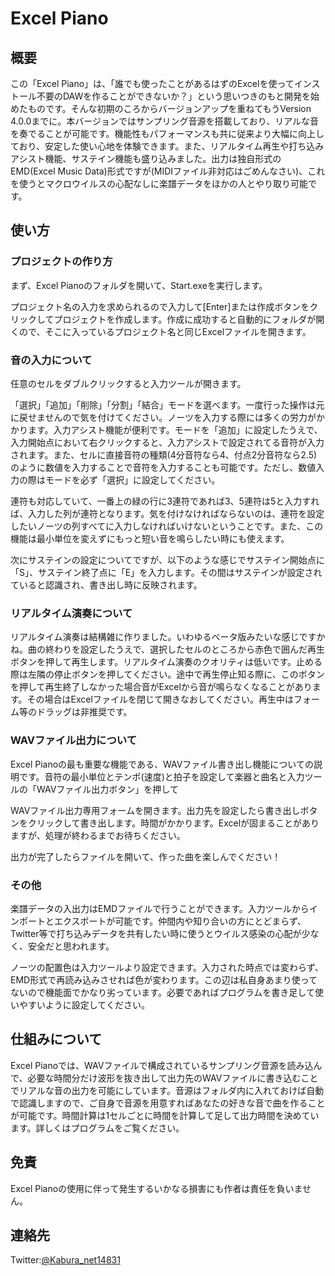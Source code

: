 # Excel Piano

## 概要

この「Excel Piano」は、「誰でも使ったことがあるはずのExcelを使ってインストール不要のDAWを作ることができないか？」という思いつきのもと開発を始めたものです。そんな初期のころからバージョンアップを重ねてもうVersion 4.0.0までに。本バージョンではサンプリング音源を搭載しており、リアルな音を奏でることが可能です。機能性もパフォーマンスも共に従来より大幅に向上しており、安定した使い心地を体験できます。また、リアルタイム再生や打ち込みアシスト機能、サステイン機能も盛り込みました。出力は独自形式のEMD(Excel Music Data)形式ですが(MIDIファイル非対応はごめんなさい)、これを使うとマクロウイルスの心配なしに楽譜データをほかの人とやり取り可能です。


## 使い方

### プロジェクトの作り方

まず、Excel Pianoのフォルダを開いて、Start.exeを実行します。

プロジェクト名の入力を求められるので入力して[Enter]または作成ボタンをクリックしてプロジェクトを作成します。作成に成功すると自動的にフォルダが開くので、そこに入っているプロジェクト名と同じExcelファイルを開きます。

### 音の入力について

任意のセルをダブルクリックすると入力ツールが開きます。

「選択」「追加」「削除」「分割」「結合」モードを選べます。一度行った操作は元に戻せませんので気を付けてください。ノーツを入力する際には多くの労力がかかります。入力アシスト機能が便利です。モードを「追加」に設定したうえで、入力開始点において右クリックすると、入力アシストで設定されてる音符が入力されます。また、セルに直接音符の種類(4分音符なら4、付点2分音符なら2.5)のように数値を入力することで音符を入力することも可能です。ただし、数値入力の際はモードを必ず「選択」に設定してください。

連符も対応していて、一番上の緑の行に3連符であれば3、5連符は5と入力すれば、入力した列が連符となります。気を付けなければならないのは、連符を設定したいノーツの列すべてに入力しなければいけないということです。また、この機能は最小単位を変えずにもっと短い音を鳴らしたい時にも使えます。

次にサステインの設定についてですが、以下のような感じでサステイン開始点に「S」、サステイン終了点に「E」を入力します。その間はサステインが設定されていると認識され、書き出し時に反映されます。

### リアルタイム演奏について

リアルタイム演奏は結構雑に作りました。いわゆるベータ版みたいな感じですかね。曲の終わりを設定したうえで、選択したセルのところから赤色で囲んだ再生ボタンを押して再生します。リアルタイム演奏のクオリティは低いです。止める際は左隣の停止ボタンを押してください。途中で再生停止知る際に、このボタンを押して再生終了しなかった場合音がExcelから音が鳴らなくなることがあります。その場合はExcelファイルを閉じて開きなおしてください。再生中はフォーム等のドラッグは非推奨です。


### WAVファイル出力について

Excel Pianoの最も重要な機能である、WAVファイル書き出し機能についての説明です。音符の最小単位とテンポ(速度)と拍子を設定して楽器と曲名と入力ツールの「WAVファイル出力ボタン」を押して

WAVファイル出力専用フォームを開きます。出力先を設定したら書き出しボタンをクリックして書き出します。時間がかかります。Excelが固まることがありますが、処理が終わるまでお待ちください。

出力が完了したらファイルを開いて、作った曲を楽しんでください！



### その他

楽譜データの入出力はEMDファイルで行うことができます。入力ツールからインポートとエクスポートが可能です。仲間内や知り合いの方にとどまらず、Twitter等で打ち込みデータを共有したい時に使うとウイルス感染の心配が少なく、安全だと思われます。

ノーツの配置色は入力ツールより設定できます。入力された時点では変わらず、EMD形式で再読み込みさせれば色が変わります。この辺は私自身あまり使ってないので機能面でかなり劣っています。必要であればプログラムを書き足して使いやすいように設定してください。


## 仕組みについて

Excel Pianoでは、WAVファイルで構成されているサンプリング音源を読み込んで、必要な時間分だけ波形を抜き出して出力先のWAVファイルに書き込むことでリアルな音の出力を可能にしています。音源はフォルダ内に入れておけば自動で認識しますので、ご自身で音源を用意すればあなたの好きな音で曲を作ることが可能です。時間計算は1セルごとに時間を計算して足して出力時間を決めています。詳しくはプログラムをご覧ください。


## 免責

Excel Pianoの使用に伴って発生するいかなる損害にも作者は責任を負いません。

## 連絡先

Twitter:[@Kabura_net14831](https://twitter.com/Kabura_net14831)
